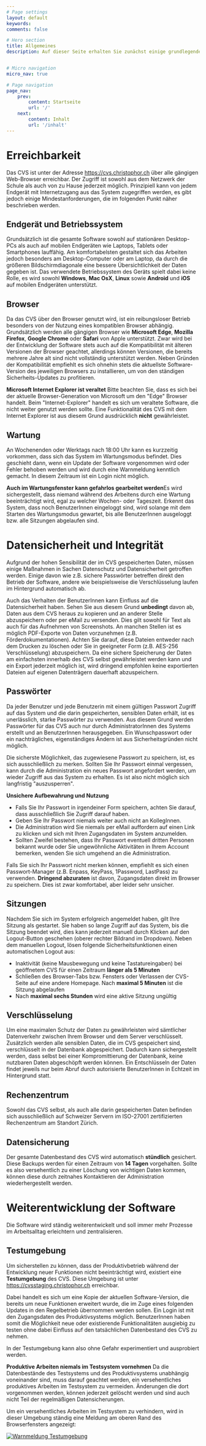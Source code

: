 ```yaml
---
# Page settings
layout: default
keywords:
comments: false

# Hero section
title: Allgemeines
description: Auf dieser Seite erhalten Sie zunächst einige grundlegende Informationen, die das Arbeiten mit dem CVS intuitiver und einfacher machen und ein Verständnis für die Funktionsweise der Software geben soll.


# Micro navigation
micro_nav: true

# Page navigation
page_nav:
    prev:
        content: Startseite
        url: '/'
    next:
        content: Inhalt
        url: '/inhalt'
---
```


# Erreichbarkeit

Das CVS ist unter der Adresse <a href="https://cvs.christophor.ch" target="blank">https://cvs.christophor.ch</a> über alle gängigen Web-Browser erreichbar. Der Zugriff ist sowohl aus dem Netzwerk der Schule als auch von zu Hause jederzeit möglich. Prinzipiell kann von jedem Endgerät mit Internetzugang aus das System zugegriffen werden, es gibt jedoch einige Mindestanforderungen, die im folgenden Punkt näher beschrieben werden.

## Endgerät und Betriebssystem
Grundsätzlich ist die gesamte Software sowohl auf stationären Desktop-PCs als auch auf mobilen Endgeräten wie Laptops, Tablets oder Smartphones lauffähig. Am komfortabelsten gestaltet sich das Arbeiten jedoch besonders am Desktop-Computer oder am Laptop, da durch die größeren Bildschirmdiagonale eine bessere Übersichtlichkeit der Daten gegeben ist. Das verwendete Betriebssystem des Geräts spielt dabei keine Rolle, es wird sowohl <strong>Windows</strong>, <strong>Mac OsX</strong>, <strong>Linux</strong> sowie <strong>Android</strong> und <strong>iOS</strong> auf mobilen Endgeräten unterstützt.

## Browser
Da das CVS über den Browser genutzt wird, ist ein reibungsloser Betrieb besonders von der Nutzung eines kompatiblen Browser abhängig. Grundsätzlich werden alle gängigen Browser wie <strong>Microsoft Edge</strong>, <strong>Mozilla Firefox</strong>, <strong>Google Chrome</strong> oder <strong>Safari</strong> von Apple unterstützt. Zwar wird bei der Entwicklung der Software stets auch auf die Kompatibilität mit älteren Versionen der Browser geachtet, allerdings können Versionen, die bereits mehrere Jahre alt sind nicht vollständig unterstützt werden. Neben Gründen der Kompatibilität empfiehlt es sich ohnehin stets die aktuellste Software-Version des jeweiligen Browsers zu installieren, um von den ständigen Sicherheits-Updates zu profitieren.

<div class="callout callout--warning">
<p><strong>Microsoft Internet Explorer ist veraltet</strong> Bitte beachten Sie, dass es sich bei der aktuelle Browser-Generation von Microsoft um den "Edge" Browser handelt. Beim "Internet-Explorer" handelt es sich um veraltete Software, die nicht weiter genutzt werden sollte. Eine Funktionalität des CVS mit dem Internet Explorer ist aus diesem Grund ausdrücklich <b>nicht</b> gewährleistet.</p>
</div>

## Wartung
An Wochenenden oder Werktags nach 18:00 Uhr kann es kurzzeitig vorkommen, dass sich das System im Wartungsmodus befindet. Dies geschieht dann, wenn ein Update der Software vorgenommen wird oder Fehler behoben werden und wird durch eine Warnmeldung kenntlich gemacht. In diesem Zeitraum ist ein Login nicht möglich.

<div class="callout callout--success">
    <p><strong>Auch im Wartungsfenster kann gefahrlos gearbeitet werden</strong>Es wird sichergestellt, dass niemand während des Arbeitens durch eine Wartung beeinträchtigt wird, egal zu welcher Wochen- oder Tageszeit. Erkennt das System, dass noch BenutzerInnen eingeloggt sind, wird solange mit dem Starten des Wartungsmodus gewartet, bis alle BenutzerInnen ausgeloggt bzw. alle Sitzungen abgelaufen sind.</p>
</div>

# Datensicherheit und Integrität
Aufgrund der hohen Sensibilität der im CVS gespeicherten Daten, müssen einige Maßnahmen in Sachen Datenschutz und Datensicherheit getroffen werden. Einige davon wie z.B. sichere Passwörter betreffen direkt den Betrieb der Software, andere wie beispielsweise die Verschlüsselung laufen im Hintergrund automatisch ab.

Auch das Verhalten der BenutzerInnen kann Einfluss auf die Datensicherheit haben. Sehen Sie aus diesem Grund <strong>unbedingt</strong> davon ab, Daten aus dem CVS heraus zu kopieren und an anderer Stelle abzuspeichern oder per eMail zu versenden. Dies gilt sowohl für Text als auch für das Aufnehmen von Screenshots. An manchen Stellen ist es möglich PDF-Exporte von Daten vorzunehmen (z.B. Förderdokumentationen). Achten Sie darauf, diese Dateien entweder nach dem Drucken zu löschen oder Sie in geeigneter Form (z.B. AES-256 Verschlüsselung) abzuspeichern. Da eine sichere Speicherung der Daten am einfachsten innerhalb des CVS selbst gewährleistet werden kann und ein Export jederzeit möglich ist, wird dringend empfohlen keine exportierten Dateien auf eigenen Datenträgern dauerhaft abzuspeichern.

## Passwörter
Da jeder Benutzer und jede Benutzerin mit einem gültigen Passwort Zugriff auf das System und die darin gespeicherten, sensiblen Daten erhält, ist es unerlässlich, starke Passwörter zu verwenden. Aus diesem Grund werden Passwörter für das CVS auch nur durch AdministratorInnen des Systems erstellt und an BenutzerInnen herausgegeben. Ein Wunschpasswort oder ein nachträgliches, eigenständiges Ändern ist aus Sicherheitsgründen nicht möglich.

Die sicherste Möglichkeit, das zugewiesene Passwort zu speichern, ist, es sich ausschließlich zu merken. Sollten Sie Ihr Passwort einmal vergessen, kann durch die Administration ein neues Passwort angefordert werden, um wieder Zugriff aus das System zu erhalten. Es ist also nicht möglich sich langfristig "auszusperren".

<div class="callout callout--danger">
<p><strong>Unsichere Aufbewahrung und Nutzung</strong>
<ul>
<li>Falls Sie Ihr Passwort in irgendeiner Form speichern, achten Sie darauf, dass ausschließlich Sie Zugriff darauf haben.</li>
<li>Geben Sie Ihr Passwort niemals weiter auch nicht an KollegInnen.</li>
<li>Die Administration wird Sie niemals per eMail auffordern auf einen Link zu klicken und sich mit Ihren Zugangsdaten im System anzumelden.</li>
<li>Sollten Zweifel bestehen, dass Ihr Passwort eventuell dritten Personen bekannt wurde oder Sie ungewöhnliche Aktivitäten in Ihrem Account bemerken, wenden Sie sich umgehend an die Administration.</li>
</ul>
</p>
</div>

Falls Sie sich Ihr Passwort nicht merken können, empfiehlt es sich einen Passwort-Manager (z.B. Enpass, KeyPass, 1Password, LastPass) zu verwenden. <strong>Dringend abzuraten</strong> ist davon, Zugangsdaten direkt im Browser zu speichern. Dies ist zwar komfortabel, aber leider sehr unsicher.
## Sitzungen
Nachdem Sie sich im System erfolgreich angemeldet haben, gilt Ihre Sitzung als gestartet. Sie haben so lange Zugriff auf das System, bis die Sitzung beendet wird, dies kann jederzeit manuell durch Klicken auf den Logout-Button geschehen (oberer rechter Bildrand im Dropdown). Neben dem manuellen Logout, lösen folgende Sicherheitsfunktionen einen automatischen Logout aus:

<ul>
<li>Inaktivität (keine Mausbewegung und keine Tastatureingaben) bei geöffnetem CVS für einen Zeitraum <strong>länger als 5 Minuten</strong></li>
<li>Schließen des Browser-Tabs bzw. Fensters oder Verlassen der CVS-Seite auf eine andere Homepage. Nach <strong>maximal 5 Minuten</strong> ist die Sitzung abgelaufen</li>
<li>Nach <strong>maximal sechs Stunden</strong> wird eine aktive Sitzung ungültig</li>
</ul>

## Verschlüsselung
Um eine maximalen Schutz der Daten zu gewährleisten wird sämtlicher Datenverkehr zwischen Ihrem Browser und dem Server verschlüsselt. Zusätzlich werden alle sensiblen Daten, die im CVS gespeichert sind, verschlüsselt in der Datenbank abgespeichert. Dadurch kann sichergestellt werden, dass selbst bei einer Kompromittierung der Datenbank, keine nutzbaren Daten abgeschöpft werden können. Ein Entschlüsseln der Daten findet jeweils nur beim Abruf durch autorisierte BenutzerInnen in Echtzeit im Hintergrund statt.

## Rechenzentrum
Sowohl das CVS selbst, als auch alle darin gespeicherten Daten befinden sich ausschließlich auf Schweizer Servern im ISO-27001 zertifizierten Rechenzentrum am Standort Zürich.


## Datensicherung
Der gesamte Datenbestand des CVS wird automatisch <strong>stündlich</strong> gesichert. Diese Backups werden für einen Zeitraum von <strong>14 Tagen</strong> vorgehalten. Sollte es also versehentlich zu einer Löschung von wichtigen Daten kommen, können diese durch zeitnahes Kontaktieren der Administration wiederhergestellt werden.

# Weiterentwicklung der Software
Die Software wird ständig weiterentwickelt und soll immer mehr Prozesse im Arbeitsalltag erleichtern und zentralisieren.

## Testumgebung
Um sicherstellen zu können, dass der Produktivbetrieb während der Entwicklung neuer Funktionen nicht beeinträchtigt wird, existiert eine <strong>Testumgebung</strong> des CVS. Diese Umgebung ist unter <a href="https://cvsstaging.christophor.ch" target="blank">https://cvsstaging.christophor.ch</a> erreichbar.

Dabei handelt es sich um eine Kopie der aktuellen Software-Version, die bereits um neue Funktionen erweitert wurde, die im Zuge eines folgenden Updates in den Regelbetrieb übernommen werden sollen. Ein Login ist mit den Zugangsdaten des Produktivsystems möglich. BenutzerInnen haben somit die Möglichkeit neue oder existierende Funktionalitäten ausgiebig zu testen ohne dabei Einfluss auf den tatsächlichen Datenbestand des CVS zu nehmen.

In der Testumgebung kann also ohne Gefahr experimentiert und ausprobiert werden.

<div class="callout callout--danger">
<p><strong>Produktive Arbeiten niemals im Testsystem vornehmen</strong>
Da die Datenbestände des Testsystems und des Produktivsystems unabhängig voneinander sind, muss darauf geachtet werden, ein versehentliches produktives Arbeiten im Testsystem zu vermeiden. Änderungen die dort vorgenommen werden, können jederzeit gelöscht werden und sind auch nicht Teil der regelmäßigen Datensicherungen.
</p>
</div>

Um ein versehentliches Arbeiten im Testsystem zu verhindern, wird in dieser Umgebung ständig eine Meldung am oberen Rand des Browserfensters angezeigt:

[![Warnmeldung Testumgebung](/img/staging_warning.jpg)](/img/staging_warning.jpg)
